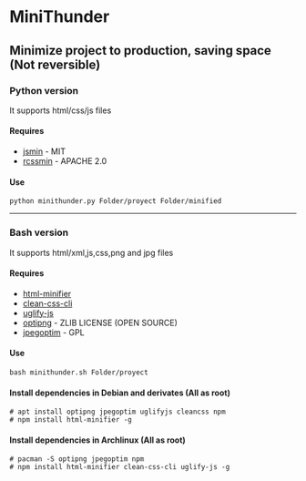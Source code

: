 # MiniThunder

## Minimize project to production, saving space (Not reversible)

### Python version
It supports html/css/js files
#### Requires
* [jsmin](https://github.com/tikitu/jsmin/) - MIT
* [rcssmin](http://opensource.perlig.de/rcssmin) - APACHE 2.0

#### Use
```
python minithunder.py Folder/proyect Folder/minified
```
---
### Bash version
It supports html/xml,js,css,png and jpg files
#### Requires
* [html-minifier](https://www.npmjs.com/package/html-minifier)
* [clean-css-cli](https://www.npmjs.com/package/clean-css)
* [uglify-js](https://www.npmjs.com/package/uglify-js)
* [optipng](http://optipng.sourceforge.net/) - ZLIB LICENSE (OPEN SOURCE)
* [jpegoptim](http://freecode.com/projects/jpegoptim) - GPL

#### Use
```
bash minithunder.sh Folder/proyect
```

#### Install dependencies in Debian and derivates (All as root)

```
# apt install optipng jpegoptim uglifyjs cleancss npm
# npm install html-minifier -g
```

#### Install dependencies in Archlinux (All as root)
```
# pacman -S optipng jpegoptim npm
# npm install html-minifier clean-css-cli uglify-js -g